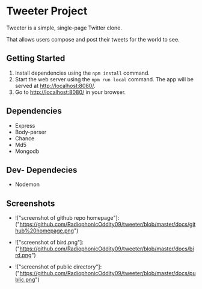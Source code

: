 # Tweeter Project

Tweeter is a simple, single-page Twitter clone.

That allows users compose and post their tweets for the world to see.
## Getting Started

1. Install dependencies using the `npm install` command.
2. Start the web server using the `npm run local` command. The app will be served at <http://localhost:8080/>.
3. Go to <http://localhost:8080/> in your browser.

## Dependencies

* Express
* Body-parser
* Chance
* Md5
* Mongodb

## Dev- Dependecies
* Nodemon


## Screenshots
* !["screenshot of github repo homepage"]: ("https://github.com/RadiophonicOddity09/tweeter/blob/master/docs/github%20homepage.png")

* !["screenshot of bird.png"]: ("https://github.com/RadiophonicOddity09/tweeter/blob/master/docs/bird.png")

* !["screenshot of public directory"]: ("https://github.com/RadiophonicOddity09/tweeter/blob/master/docs/public.png")
